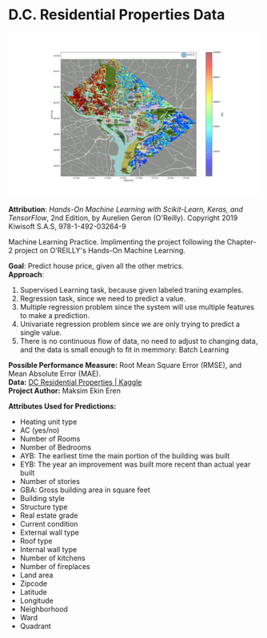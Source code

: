 # D.C. Residential Properties Data


![](dc_residential_properties.png)


**Attribution**: *Hands-On Machine Learning with Scikit-Learn, Keras, and TensorFlow*, 2nd Edition, by Aurelien Geron (O'Reilly). Copyright 2019 Kiwisoft S.A.S, 978-1-492-03264-9<br>

Machine Learning Practice. Implimenting the project following the Chapter-2 project on O'REILLY's Hands-On Machine Learning. <br>

**Goal**: Predict house price, given all the other metrics. <br>
**Approach**:
<ol>
    <li>Supervised Learning task, because given labeled traning examples.</li>
    <li>Regression task, since we need to predict a value.</li>
    <li>Multiple regression problem since the system will use multiple features to make a prediction.</li>
    <li>Univariate regression problem since we are only trying to predict a single value.</li>
    <li>There is no continuous flow of data, no need to adjust to changing data, and the data is small enough to fit in memmory: Batch Learning</li>
</ol>

**Possible Performance Measure:** Root Mean Square Error (RMSE), and Mean Absolute Error (MAE). <br>
**Data:** [DC Residential Properties | Kaggle](https://www.kaggle.com/christophercorrea/dc-residential-properties)<br>
**Project Author:** Maksim Ekin Eren

**Attributes Used for Predictions:**

 - Heating unit type
 - AC (yes/no)
 - Number of Rooms
 - Number of Bedrooms
 - AYB: The earliest time the main portion of the building was built
 - EYB: The year an improvement was built more recent than actual year built
 - Number of stories
 - GBA: Gross building area in square feet
 - Building style
 - Structure type
 - Real estate grade
 - Current condition
 - External wall type
 - Roof type
 - Internal wall type
 - Number of kitchens
 - Number of fireplaces
 - Land area
 - Zipcode
 - Latitude
 - Longitude
 - Neighborhood
 - Ward
 - Quadrant
